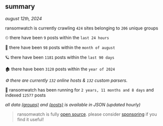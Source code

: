 
## summary
_august 12th, 2024_

ransomwatch is currently crawling `424` sites belonging to `206` unique groups

⏲ there have been `9` posts within the `last 24 hours`

🦈 there have been `98` posts within the `month of august`

🪐 there have been `1181` posts within the `last 90 days`

🏚 there have been `3120` posts within the `year of 2024`

_⚙️ there are currently `132` online hosts & `132` custom parsers._

🦕 ransomwatch has been running for `2 years, 11 months and 8 days` and indexed `12577` posts

_all data  [(groups)](http://ransomwhat.telemetry.ltd/groups) and [(posts)](http://ransomwhat.telemetry.ltd/posts) is available in JSON (updated hourly)_

> ransomwatch is fully [open source](https://github.com/joshhighet/ransomwatch#ransomwatch--). please consider [sponsoring](https://github.com/sponsors/joshhighet) if you find it useful!
